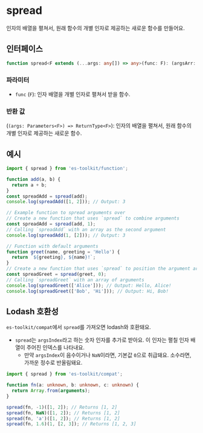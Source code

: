 # spread

인자의 배열을 펼쳐서, 원래 함수의 개별 인자로 제공하는 새로운 함수를 만들어요.

## 인터페이스

```typescript
function spread<F extends (...args: any[]) => any>(func: F): (argsArr: Parameters<F>) => ReturnType<F>;
```

### 파라미터

- `func` (`F`): 인자 배열을 개별 인자로 펼쳐서 받을 함수.

### 반환 값

(`(args: Parameters<F>) => ReturnType<F>`): 인자의 배열을 펼쳐서, 원래 함수의 개별 인자로 제공하는 새로운 함수.

## 예시

```typescript
import { spread } from 'es-toolkit/function';

function add(a, b) {
  return a + b;
}
const spreadAdd = spread(add);
console.log(spreadAdd([1, 2])); // Output: 3

// Example function to spread arguments over
// Create a new function that uses `spread` to combine arguments
const spreadAdd = spread(add, 1);
// Calling `spreadAdd` with an array as the second argument
console.log(spreadAdd(1, [2])); // Output: 3

// Function with default arguments
function greet(name, greeting = 'Hello') {
  return `${greeting}, ${name}!`;
}
// Create a new function that uses `spread` to position the argument array at index 0
const spreadGreet = spread(greet, 0);
// Calling `spreadGreet` with an array of arguments
console.log(spreadGreet(['Alice'])); // Output: Hello, Alice!
console.log(spreadGreet(['Bob', 'Hi'])); // Output: Hi, Bob!
```

## Lodash 호환성

`es-toolkit/compat`에서 `spread`를 가져오면 lodash와 호환돼요.

- `spread`는 `argsIndex`라고 하는 숫자 인자를 추가로 받아요. 이 인자는 펼칠 인자 배열이 주어진 인덱스를 나타내요.
  - 만약 `argsIndex`이 음수이거나 `NaN`이라면, 기본값 `0`으로 취급돼요. 소수라면, 가까운 정수로 반올림돼요.

```typescript
import { spread } from 'es-toolkit/compat';

function fn(a: unknown, b: unknown, c: unknown) {
  return Array.from(arguments);
}

spread(fn, -1)([1, 2]); // Returns [1, 2]
spread(fn, NaN)([1, 2]); // Returns [1, 2]
spread(fn, 'a')([1, 2]); // Returns [1, 2]
spread(fn, 1.6)(1, [2, 3]); // Returns [1, 2, 3]
```

